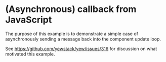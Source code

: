 (Asynchronous) callback from JavaScript
=======================================

The purpose of this example is to demonstrate a simple case of asynchronously
sending a message back into the component update loop.

See https://github.com/yewstack/yew/issues/316 for discussion on what
motivated this example.
